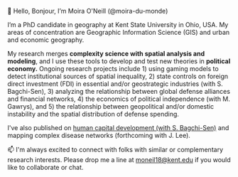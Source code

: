👋 Hello, Bonjour, I’m Moira O'Neill (@moira-du-monde)

I’m a PhD candidate in geography at Kent State University in Ohio, USA.  My areas of concentration are Geographic Information Science (GIS) and urban and economic geography.
  
My research merges **complexity science with spatial analysis and modeling**, and I use these tools to develop and test new theories in **political economy.**
Ongoing research projects include 
       1) using gaming models to detect institutional sources of spatial inequality,
       2) state controls on foreign direct investment (FDI) in essential and/or geostrategic industries (with S. Bagchi-Sen), 
       3) analyzing the relationship between global defense alliances and financial networks,
       4) the economics of political independence (with M. Gawrys), and
       5) the relationship between geopolitical and/or domestic instability and the spatial distribution of defense spending.
  
I've also published on [human capital development (with S. Bagchi-Sen)]([url](https://link.springer.com/article/10.1007/s10708-022-10636-1)) and mapping complex disease networks (forthcoming with J. Lee).

📫 I'm always excited to connect with folks with similar or complementary research interests.  Please drop me a line at moneil18@kent.edu if you would like to collaborate or chat.

<!---
moira-du-monde/moira-du-monde is a ✨ special ✨ repository because its `README.md` (this file) appears on your GitHub profile.
You can click the Preview link to take a look at your changes.
--->
